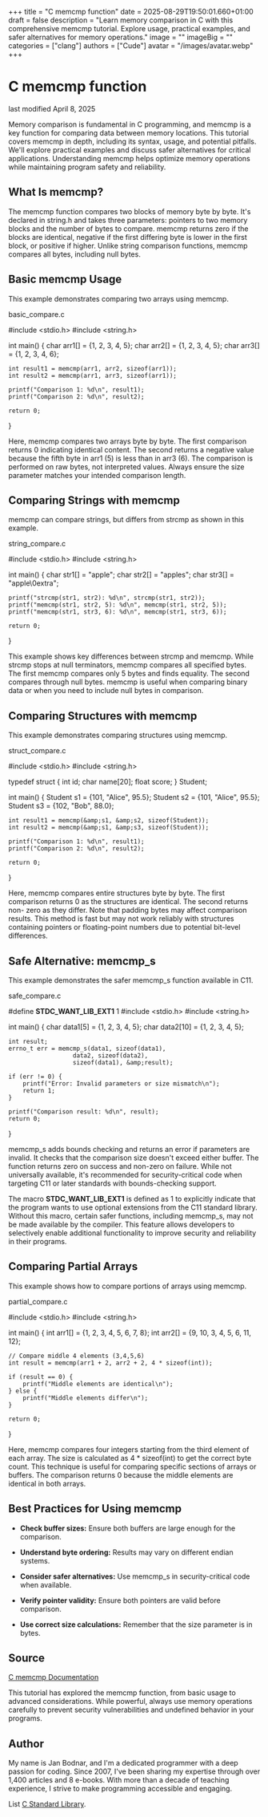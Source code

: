 +++
title = "C memcmp function"
date = 2025-08-29T19:50:01.660+01:00
draft = false
description = "Learn memory comparison in C with this comprehensive memcmp tutorial. Explore usage, practical examples, and safer alternatives for memory operations."
image = ""
imageBig = ""
categories = ["clang"]
authors = ["Cude"]
avatar = "/images/avatar.webp"
+++

# C memcmp function

last modified April 8, 2025

Memory comparison is fundamental in C programming, and memcmp is a
key function for comparing data between memory locations. This tutorial covers
memcmp in depth, including its syntax, usage, and potential
pitfalls. We'll explore practical examples and discuss safer alternatives for
critical applications. Understanding memcmp helps optimize memory
operations while maintaining program safety and reliability.

## What Is memcmp?

The memcmp function compares two blocks of memory byte by byte.
It's declared in string.h and takes three parameters: pointers to
two memory blocks and the number of bytes to compare. memcmp
returns zero if the blocks are identical, negative if the first differing byte
is lower in the first block, or positive if higher. Unlike string comparison
functions, memcmp compares all bytes, including null bytes.

## Basic memcmp Usage

This example demonstrates comparing two arrays using memcmp.

basic_compare.c
  

#include &lt;stdio.h&gt;
#include &lt;string.h&gt;

int main() {
    char arr1[] = {1, 2, 3, 4, 5};
    char arr2[] = {1, 2, 3, 4, 5};
    char arr3[] = {1, 2, 3, 4, 6};

    int result1 = memcmp(arr1, arr2, sizeof(arr1));
    int result2 = memcmp(arr1, arr3, sizeof(arr1));

    printf("Comparison 1: %d\n", result1);
    printf("Comparison 2: %d\n", result2);

    return 0;
}

Here, memcmp compares two arrays byte by byte. The first comparison
returns 0 indicating identical content. The second returns a negative value
because the fifth byte in arr1 (5) is less than in
arr3 (6). The comparison is performed on raw bytes, not
interpreted values. Always ensure the size parameter matches your intended
comparison length.

## Comparing Strings with memcmp

memcmp can compare strings, but differs from strcmp as
shown in this example.

string_compare.c
  

#include &lt;stdio.h&gt;
#include &lt;string.h&gt;

int main() {
    char str1[] = "apple";
    char str2[] = "apples";
    char str3[] = "apple\0extra";

    printf("strcmp(str1, str2): %d\n", strcmp(str1, str2));
    printf("memcmp(str1, str2, 5): %d\n", memcmp(str1, str2, 5));
    printf("memcmp(str1, str3, 6): %d\n", memcmp(str1, str3, 6));

    return 0;
}

This example shows key differences between strcmp and
memcmp. While strcmp stops at null terminators,
memcmp compares all specified bytes. The first memcmp
compares only 5 bytes and finds equality. The second compares through null
bytes. memcmp is useful when comparing binary data or when you
need to include null bytes in comparison.

## Comparing Structures with memcmp

This example demonstrates comparing structures using memcmp.

struct_compare.c
  

#include &lt;stdio.h&gt;
#include &lt;string.h&gt;

typedef struct {
    int id;
    char name[20];
    float score;
} Student;

int main() {
    Student s1 = {101, "Alice", 95.5};
    Student s2 = {101, "Alice", 95.5};
    Student s3 = {102, "Bob", 88.0};

    int result1 = memcmp(&amp;s1, &amp;s2, sizeof(Student));
    int result2 = memcmp(&amp;s1, &amp;s3, sizeof(Student));

    printf("Comparison 1: %d\n", result1);
    printf("Comparison 2: %d\n", result2);

    return 0;
}

Here, memcmp compares entire structures byte by byte. The first
comparison returns 0 as the structures are identical. The second returns non-
zero as they differ. Note that padding bytes may affect comparison results.
This method is fast but may not work reliably with structures containing
pointers or floating-point numbers due to potential bit-level differences.

## Safe Alternative: memcmp_s

This example demonstrates the safer memcmp_s function available in
C11.

safe_compare.c
  

#define __STDC_WANT_LIB_EXT1__ 1
#include &lt;stdio.h&gt;
#include &lt;string.h&gt;

int main() {
    char data1[5] = {1, 2, 3, 4, 5};
    char data2[10] = {1, 2, 3, 4, 5};
    
    int result;
    errno_t err = memcmp_s(data1, sizeof(data1), 
                      data2, sizeof(data2), 
                      sizeof(data1), &amp;result);

    if (err != 0) {
        printf("Error: Invalid parameters or size mismatch\n");
        return 1;
    }

    printf("Comparison result: %d\n", result);
    return 0;
}

memcmp_s adds bounds checking and returns an error if parameters
are invalid. It checks that the comparison size doesn't exceed either buffer.
The function returns zero on success and non-zero on failure. While not
universally available, it's recommended for security-critical code when
targeting C11 or later standards with bounds-checking support.

The macro __STDC_WANT_LIB_EXT1__ is defined as 1 to explicitly 
indicate that the program wants to use optional extensions from the C11 
standard library. Without this macro, certain safer functions, including 
memcmp_s, may not be made available by the compiler. This feature 
allows developers to selectively enable additional functionality to improve 
security and reliability in their programs.

## Comparing Partial Arrays

This example shows how to compare portions of arrays using memcmp.

partial_compare.c
  

#include &lt;stdio.h&gt;
#include &lt;string.h&gt;

int main() {
    int arr1[] = {1, 2, 3, 4, 5, 6, 7, 8};
    int arr2[] = {9, 10, 3, 4, 5, 6, 11, 12};
    
    // Compare middle 4 elements (3,4,5,6)
    int result = memcmp(arr1 + 2, arr2 + 2, 4 * sizeof(int));

    if (result == 0) {
        printf("Middle elements are identical\n");
    } else {
        printf("Middle elements differ\n");
    }

    return 0;
}

Here, memcmp compares four integers starting from the third element
of each array. The size is calculated as 4 * sizeof(int) to get
the correct byte count. This technique is useful for comparing specific
sections of arrays or buffers. The comparison returns 0 because the middle
elements are identical in both arrays.

## Best Practices for Using memcmp

- **Check buffer sizes:** Ensure both buffers are large enough for the comparison.

- **Understand byte ordering:** Results may vary on different endian systems.

- **Consider safer alternatives:** Use memcmp_s in security-critical code when available.

- **Verify pointer validity:** Ensure both pointers are valid before comparison.

- **Use correct size calculations:** Remember that the size parameter is in bytes.

## Source

[C memcmp Documentation](https://en.cppreference.com/w/c/string/byte/memcmp)

This tutorial has explored the memcmp function, from basic usage to
advanced considerations. While powerful, always use memory operations carefully
to prevent security vulnerabilities and undefined behavior in your programs.

## Author

My name is Jan Bodnar, and I'm a dedicated programmer with a deep passion for
coding. Since 2007, I've been sharing my expertise through over 1,400 articles
and 8 e-books. With more than a decade of teaching experience, I strive to make
programming accessible and engaging.

List [C Standard Library](/all/#clang-std).